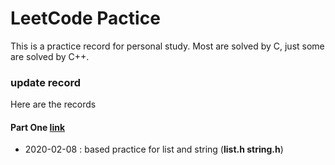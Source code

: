 # LeetCode Pactice

This is a practice record for personal study.  Most are solved by C, just some are solved by C++.

### update record

Here are the records

#### Part One  [link](https://leetcode-cn.com/explore/interview/card/top-interview-questions-easy/)

+ 2020-02-08 : based practice for list and string                (**list.h string.h**)